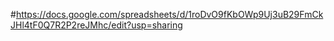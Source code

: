#https://docs.google.com/spreadsheets/d/1roDvO9fKbOWp9Uj3uB29FmCkJHl4tF0Q7R2P2reJMhc/edit?usp=sharing
